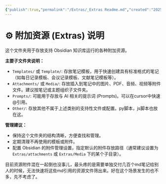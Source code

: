 ```yaml
---
{"publish":true,"permalink":"/Extras/_Extras Readme.md","created":"2025-04-14","modified":"2025-07-09","published":"2025-07-09T15:25:24.975+08:00","tags":["workflow"],"cssclasses":""}
---
```



# ⚙️ 附加资源 (Extras) 说明

这个文件夹用于存放支持 Obsidian 知识库运行的各种附加资源。

**主要子文件夹说明：**

- `Templates/` 或 `Template/`: 存放笔记模板，用于快速创建具有标准格式的笔记（如每日记录模板、会议记录模板、文献笔记模板等）。
- `Attachments/` 或 `Media/`: 存放插入到笔记中的图片、PDF、音频、视频等附件文件。建议按笔记或主题组织子文件夹。
- `Prompts/`: 可能用于存放与 AI 相关的提示词 (Prompts)。可以在cursor中快速@引用。
- `Other/`: 存放其他不属于上述类别的支持性文件或配置。py脚本，js脚本也放在这。

**管理建议：**

- 保持这个文件夹的结构清晰，方便查找和管理。
- 定期清理不再使用的模板或附件。
- 配置 Obsidian 的附件管理设置，指定默认的附件存放路径（通常建议设置为 `Extras/attachments` 或 `Extras/Media` 下的某个子目录）。

目前资源附件混在一起倒也没事儿，最头疼的是需要单独交付几百个md笔记给别人的时候，无法快速将这些md引用的资源文件筛出来。好在这个场景发生的也不多，先不考虑了。
